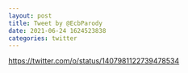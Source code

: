 ```yaml
--- 
layout: post 
title: Tweet by @EcbParody 
date: 2021-06-24 1624523838 
categories: twitter 
--- 
```

https://twitter.com/o/status/1407981122739478534